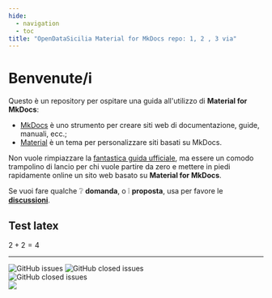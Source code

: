 ```yaml
---
hide:
  - navigation
  - toc
title: "OpenDataSicilia Material for MkDocs repo: 1, 2 , 3 via"
---
```


# Benvenute/i

Questo è un repository per ospitare una guida all'utilizzo di **Material for MkDocs**:

- [MkDocs](https://www.mkdocs.org/) è uno strumento per creare siti web di documentazione, guide, manuali, ecc.;
- [Material](https://squidfunk.github.io/mkdocs-material/) è un tema per personalizzare siti basati su MkDocs.

Non vuole rimpiazzare la [fantastica guida ufficiale](https://squidfunk.github.io/mkdocs-material/getting-started/), ma essere un comodo trampolino di lancio per chi vuole partire da zero e mettere in piedi rapidamente online un sito web basato su **Material for MkDocs**.

Se vuoi fare qualche ❔ **domanda**, o ❕ **proposta**, usa per favore le [**discussioni**](https://github.com/opendatasicilia/ods-mkdocs-material/discussions).

## Test latex
$2+2=4$

---

![GitHub issues](https://img.shields.io/github/issues/opendatasicilia/ods-mkdocs-material?color=red)
![GitHub closed issues](https://img.shields.io/github/issues-closed/opendatasicilia/ods-mkdocs-material?color=green) <br>
![GitHub closed issues](https://img.shields.io/badge/base_del_progetto_di_documentazione-MKDocs_material-blue) <br>
<img src="https://img.shields.io/badge/GitHub-per_la_generazione_del_codice-red.svg?style=popout&logo=GitHub&logoColor=red" />
